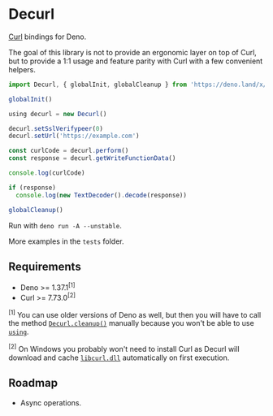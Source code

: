 # Decurl
[Curl](https://curl.se/libcurl/) bindings for Deno.

The goal of this library is not to provide an ergonomic layer on top of Curl, but to provide a 1:1 usage and feature parity with Curl with a few convenient helpers.

```ts
import Decurl, { globalInit, globalCleanup } from 'https://deno.land/x/decurl/decurl.ts'

globalInit()

using decurl = new Decurl()

decurl.setSslVerifypeer(0)
decurl.setUrl('https://example.com')

const curlCode = decurl.perform()
const response = decurl.getWriteFunctionData()

console.log(curlCode)

if (response)
  console.log(new TextDecoder().decode(response))

globalCleanup()
```

Run with `deno run -A --unstable`.

More examples in the `tests` folder.

## Requirements
- Deno >= 1.37.1<sup>[1]</sup>
- Curl >= 7.73.0<sup>[2]</sup>

<sup>[1]</sup> You can use older versions of Deno as well, but then you will have to call the method [`Decurl.cleanup()`](https://curl.se/libcurl/c/curl_easy_cleanup.html) manually because you won't be able to use [`using`](https://devblogs.microsoft.com/typescript/announcing-typescript-5-2/#using-declarations-and-explicit-resource-management).

<sup>[2]</sup> On Windows you probably won't need to install Curl as Decurl will download and cache [`libcurl.dll`](https://deno.land/x/decurl/lib/libcurl-x64.dll) automatically on first execution.

## Roadmap
- Async operations.